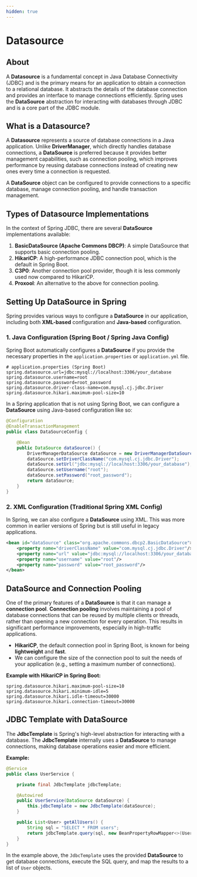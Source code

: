 ```yaml
---
hidden: true
---
```


# Datasource

## About

A **Datasource** is a fundamental concept in Java Database Connectivity (JDBC) and is the primary means for an application to obtain a connection to a relational database. It abstracts the details of the database connection and provides an interface to manage connections efficiently. Spring uses the **DataSource** abstraction for interacting with databases through JDBC and is a core part of the JDBC module.

## What is a Datasource?

A **Datasource** represents a source of database connections in a Java application. Unlike **DriverManager**, which directly handles database connections, a **DataSource** is preferred because it provides better management capabilities, such as connection pooling, which improves performance by reusing database connections instead of creating new ones every time a connection is requested.

A **DataSource** object can be configured to provide connections to a specific database, manage connection pooling, and handle transaction management.

## Types of Datasource Implementations

In the context of Spring JDBC, there are several **DataSource** implementations available:

1. **BasicDataSource (Apache Commons DBCP)**: A simple DataSource that supports basic connection pooling.
2. **HikariCP**: A high-performance JDBC connection pool, which is the default in Spring Boot.
3. **C3P0**: Another connection pool provider, though it is less commonly used now compared to HikariCP.
4. **Proxool**: An alternative to the above for connection pooling.

## Setting Up DataSource in Spring

Spring provides various ways to configure a **DataSource** in our application, including both **XML-based** configuration and **Java-based** configuration.

### **1. Java Configuration (Spring Boot / Spring Java Config)**

Spring Boot automatically configures a **DataSource** if you provide the necessary properties in the `application.properties` or `application.yml` file.

```properties
# application.properties (Spring Boot)
spring.datasource.url=jdbc:mysql://localhost:3306/your_database
spring.datasource.username=root
spring.datasource.password=root_password
spring.datasource.driver-class-name=com.mysql.cj.jdbc.Driver
spring.datasource.hikari.maximum-pool-size=10
```

In a Spring application that is not using Spring Boot, we can configure a **DataSource** using Java-based configuration like so:

```java
@Configuration
@EnableTransactionManagement
public class DataSourceConfig {

    @Bean
    public DataSource dataSource() {
        DriverManagerDataSource dataSource = new DriverManagerDataSource();
        dataSource.setDriverClassName("com.mysql.cj.jdbc.Driver");
        dataSource.setUrl("jdbc:mysql://localhost:3306/your_database");
        dataSource.setUsername("root");
        dataSource.setPassword("root_password");
        return dataSource;
    }
}
```

### **2. XML Configuration (Traditional Spring XML Config)**

In Spring, we can also configure a **DataSource** using XML. This was more common in earlier versions of Spring but is still useful in legacy applications.

```xml
<bean id="dataSource" class="org.apache.commons.dbcp2.BasicDataSource">
    <property name="driverClassName" value="com.mysql.cj.jdbc.Driver"/>
    <property name="url" value="jdbc:mysql://localhost:3306/your_database"/>
    <property name="username" value="root"/>
    <property name="password" value="root_password"/>
</bean>
```

## DataSource and Connection Pooling

One of the primary features of a **DataSource** is that it can manage a **connection pool**. **Connection pooling** involves maintaining a pool of database connections that can be reused by multiple clients or threads, rather than opening a new connection for every operation. This results in significant performance improvements, especially in high-traffic applications.

* **HikariCP**, the default connection pool in Spring Boot, is known for being **lightweight** and **fast**.
* We can configure the size of the connection pool to suit the needs of your application (e.g., setting a maximum number of connections).

**Example with HikariCP in Spring Boot:**

```properties
spring.datasource.hikari.maximum-pool-size=10
spring.datasource.hikari.minimum-idle=5
spring.datasource.hikari.idle-timeout=30000
spring.datasource.hikari.connection-timeout=30000
```

## JDBC Template with DataSource

The **JdbcTemplate** is Spring's high-level abstraction for interacting with a database. The **JdbcTemplate** internally uses a **DataSource** to manage connections, making database operations easier and more efficient.

**Example:**

```java
@Service
public class UserService {

    private final JdbcTemplate jdbcTemplate;

    @Autowired
    public UserService(DataSource dataSource) {
        this.jdbcTemplate = new JdbcTemplate(dataSource);
    }

    public List<User> getAllUsers() {
        String sql = "SELECT * FROM users";
        return jdbcTemplate.query(sql, new BeanPropertyRowMapper<>(User.class));
    }
}
```

In the example above, the `JdbcTemplate` uses the provided **DataSource** to get database connections, execute the SQL query, and map the results to a list of `User` objects.
